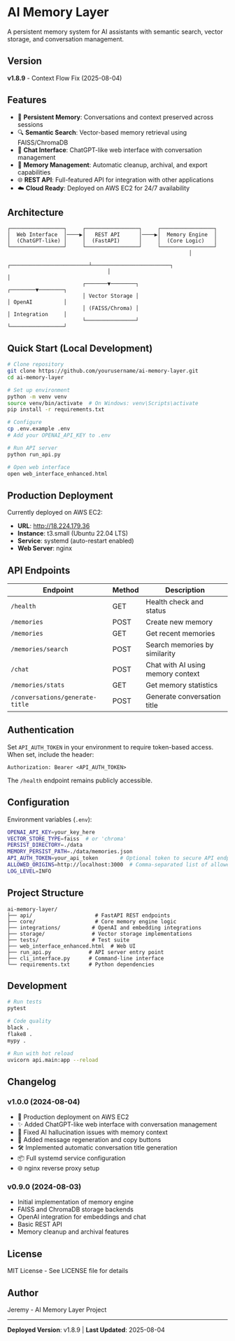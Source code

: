 # AI Memory Layer

A persistent memory system for AI assistants with semantic search, vector storage, and conversation management.

## Version

**v1.8.9** - Context Flow Fix (2025-08-04)

## Features

- 🧠 **Persistent Memory**: Conversations and context preserved across sessions
- 🔍 **Semantic Search**: Vector-based memory retrieval using FAISS/ChromaDB
- 💬 **Chat Interface**: ChatGPT-like web interface with conversation management
- 🔄 **Memory Management**: Automatic cleanup, archival, and export capabilities
- 🌐 **REST API**: Full-featured API for integration with other applications
- ☁️ **Cloud Ready**: Deployed on AWS EC2 for 24/7 availability

## Architecture

```
┌─────────────────┐     ┌─────────────────┐     ┌─────────────────┐
│  Web Interface  │────▶│   REST API      │────▶│  Memory Engine  │
│  (ChatGPT-like) │     │  (FastAPI)      │     │  (Core Logic)   │
└─────────────────┘     └─────────────────┘     └─────────────────┘
                                                          │
                                ┌─────────────────────────┴─────────────────────────┐
                                │                                                   │
                        ┌───────▼────────┐                                 ┌────────▼────────┐
                        │ Vector Storage │                                 │ OpenAI          │
                        │ (FAISS/Chroma) │                                 │ Integration     │
                        └────────────────┘                                 └─────────────────┘
```

## Quick Start (Local Development)

```bash
# Clone repository
git clone https://github.com/yourusername/ai-memory-layer.git
cd ai-memory-layer

# Set up environment
python -m venv venv
source venv/bin/activate  # On Windows: venv\Scripts\activate
pip install -r requirements.txt

# Configure
cp .env.example .env
# Add your OPENAI_API_KEY to .env

# Run API server
python run_api.py

# Open web interface
open web_interface_enhanced.html
```

## Production Deployment

Currently deployed on AWS EC2:
- **URL**: http://18.224.179.36
- **Instance**: t3.small (Ubuntu 22.04 LTS)
- **Service**: systemd (auto-restart enabled)
- **Web Server**: nginx

## API Endpoints

| Endpoint | Method | Description |
|----------|---------|-------------|
| `/health` | GET | Health check and status |
| `/memories` | POST | Create new memory |
| `/memories` | GET | Get recent memories |
| `/memories/search` | POST | Search memories by similarity |
| `/chat` | POST | Chat with AI using memory context |
| `/memories/stats` | GET | Get memory statistics |
| `/conversations/generate-title` | POST | Generate conversation title |

## Authentication

Set `API_AUTH_TOKEN` in your environment to require token-based access. When set, include the header:

```
Authorization: Bearer <API_AUTH_TOKEN>
```

The `/health` endpoint remains publicly accessible.

## Configuration

Environment variables (`.env`):
```bash
OPENAI_API_KEY=your_key_here
VECTOR_STORE_TYPE=faiss  # or 'chroma'
PERSIST_DIRECTORY=./data
MEMORY_PERSIST_PATH=./data/memories.json
API_AUTH_TOKEN=your_api_token       # Optional token to secure API endpoints
ALLOWED_ORIGINS=http://localhost:3000  # Comma-separated list of allowed CORS origins
LOG_LEVEL=INFO
```

## Project Structure

```
ai-memory-layer/
├── api/                    # FastAPI REST endpoints
├── core/                   # Core memory engine logic
├── integrations/          # OpenAI and embedding integrations
├── storage/               # Vector storage implementations
├── tests/                 # Test suite
├── web_interface_enhanced.html  # Web UI
├── run_api.py            # API server entry point
├── cli_interface.py      # Command-line interface
└── requirements.txt      # Python dependencies
```

## Development

```bash
# Run tests
pytest

# Code quality
black .
flake8 .
mypy .

# Run with hot reload
uvicorn api.main:app --reload
```

## Changelog

### v1.0.0 (2024-08-04)
- 🚀 Production deployment on AWS EC2
- ✨ Added ChatGPT-like web interface with conversation management
- 🔧 Fixed AI hallucination issues with memory context
- 🎨 Added message regeneration and copy buttons
- 🛠️ Implemented automatic conversation title generation
- 📦 Full systemd service configuration
- 🌐 nginx reverse proxy setup

### v0.9.0 (2024-08-03)
- Initial implementation of memory engine
- FAISS and ChromaDB storage backends
- OpenAI integration for embeddings and chat
- Basic REST API
- Memory cleanup and archival features

## License

MIT License - See LICENSE file for details

## Author

Jeremy - AI Memory Layer Project

---

**Deployed Version**: v1.8.9 | **Last Updated**: 2025-08-04